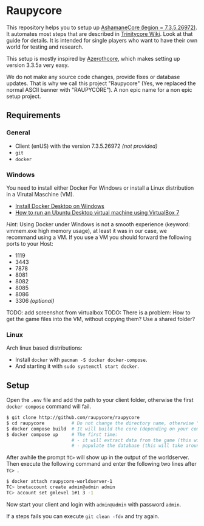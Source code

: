 # Raupycore

This repository helps you to setup up [AshamaneCore (legion = 7.3.5.26972)](https://github.com/AshamaneProject/AshamaneCore/tree/legion).
It automates most steps that are described in [Trinitycore Wiki](https://www.trinitycore.info).
Look at that guide for details.
It is intended for single players who want to have their own world for testing and research.

This setup is mostly inspired by [Azerothcore](https://www.azerothcore.org), which makes setting up version 3.3.5a very easy.

We do not make any source code changes, provide fixes or database updates.
That is why we call this project "Raupycore" (Yes, we replaced the normal ASCII banner with "RAUPYCORE").
A non epic name for a non epic setup project.

## Requirements

### General

* Client (enUS) with the version 7.3.5.26972 *(not provided)*
* `git`
* `docker`

### Windows

You need to install either Docker For Windows or install a Linux distribution in a Virutal Maschine (VM).

* [Install Docker Desktop on Windows](https://docs.docker.com/desktop/install/windows-install)
* [How to run an Ubuntu Desktop virtual machine using VirtualBox 7](https://ubuntu.com/tutorials/how-to-run-ubuntu-desktop-on-a-virtual-machine-using-virtualbox#1-overview)

*Hint*: Using Docker under Windows is not a smooth experience (keyword:
vmmem.exe high memory usage), at least it was in our case, we recommand using a
VM. If you use a VM you should forward the following ports to your Host:

- 1119
- 3443
- 7878
- 8081
- 8082
- 8085
- 8086
- 3306 *(optional)*

TODO: add screenshot from virtualbox
TODO: There is a problem: How to get the game files into the VM, without copying them? Use a shared folder?

### Linux

Arch linux based distributions:

* Install `docker` with `pacman -S docker docker-compose`.
* And starting it with `sudo systemctl start docker`.

## Setup

Open the `.env` file and add the path to your client folder, otherwise the first `docker compose` command will fail.

```sh
$ git clone http://github.com/raupycore/raupycore
$ cd raupycore          # Do not change the directory name, otherwise "raupycore" in the last command must be changed to the new name!
$ docker compose build  # It will build the core (depending on your computer, this will take around 20 minutes)
$ docker compose up     # The first time:
                        # - it will extract data from the game (this will take over 1 hour) and
                        # - populate the database (this will take around 2 minutes)
```

After awhile the prompt `TC>` will show up in the output of the worldserver.
Then execute the following command and enter the following two lines after `TC> `.

```sh
$ docker attach raupycore-worldserver-1
TC> bnetaccount create admin@admin admin
TC> account set gmlevel 1#1 3 -1
```

Now start your client and login with `admin@admin` with password `admin`.

If a steps fails you can execute `git clean -fdx` and try again.
